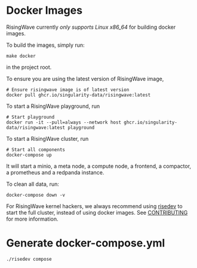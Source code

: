 # Docker Images

RisingWave currently *only supports Linux x86_64* for building docker images.

To build the images, simply run:

```
make docker
```

in the project root.

To ensure you are using the latest version of RisingWave image,

```
# Ensure risingwave image is of latest version
docker pull ghcr.io/singularity-data/risingwave:latest
```

To start a RisingWave playground, run

```
# Start playground
docker run -it --pull=always --network host ghcr.io/singularity-data/risingwave:latest playground
```

To start a RisingWave cluster, run

```
# Start all components
docker-compose up
```

It will start a minio, a meta node, a compute node, a frontend, a compactor, a prometheus and a redpanda instance.

To clean all data, run:

```
docker-compose down -v
```

For RisingWave kernel hackers, we always recommend using [risedev](../src/risedevtool/README.md) to start the full cluster, instead of using docker images.
See [CONTRIBUTING](../CONTRIBUTING.md) for more information.

# Generate docker-compose.yml

```bash
./risedev compose
```
